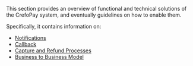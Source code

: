 This section provides an overview of functional and technical solutions of the CrefoPay system, and eventually guidelines on how to enable them.

Specifically, it contains information on:

* [Notifications](https://documentation.spryker.com/v4/docs/notifications)
* [Callback](https://documentation.spryker.com/v4/docs/callback)
* [Capture and Refund Processes](https://documentation.spryker.com/v4/docs/capture-refund-processes)
* [Business to Business Model](https://documentation.spryker.com/v4/docs/business-to-business-model)